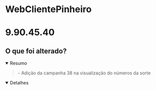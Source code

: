 # WebClientePinheiro

# 9.90.45.40

## O que foi alterado?
<details open>
<summary>Resumo</summary>
<blockquote>
    - Adição da campanha 38 na visualização do números da sorte
</blockquote>
<details open>
<summary>Detalhes</summary>
<blockquote></blockquote>

